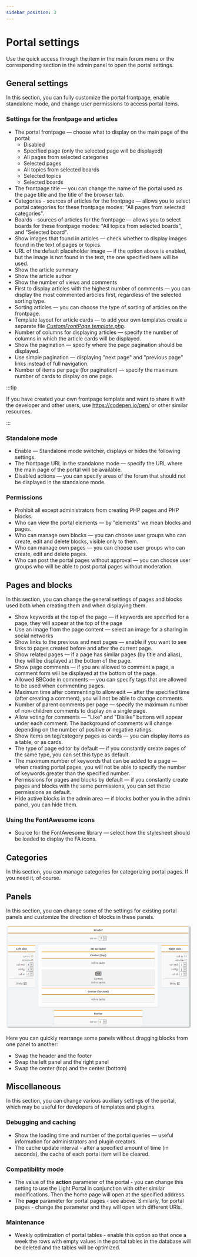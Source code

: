 ```yaml
---
sidebar_position: 3
---
```


# Portal settings
Use the quick access through the item in the main forum menu or the corresponding section in the admin panel to open the portal settings.

## General settings
In this section, you can fully customize the portal frontpage, enable standalone mode, and change user permissions to access portal items.

### Settings for the frontpage and articles

* The portal frontpage — choose what to display on the main page of the portal:
    * Disabled
    * Specified page (only the selected page will be displayed)
    * All pages from selected categories
    * Selected pages
    * All topics from selected boards
    * Selected topics
    * Selected boards
* The frontpage title — you can change the name of the portal used as the page title and the title of the browser tab.
* Categories - sources of articles for the frontpage — allows you to select portal categories for these frontpage modes: "All pages from selected categories".
* Boards - sources of articles for the frontpage — allows you to select boards for these frontpage modes: "All topics from selected boards", and "Selected board".
* Show images that found in articles — check whether to display images found in the text of pages or topics.
* URL of the default placeholder image — if the option above is enabled, but the image is not found in the text, the one specified here will be used.
* Show the article summary
* Show the article author
* Show the number of views and comments
* First to display articles with the highest number of comments — you can display the most commented articles first, regardless of the selected sorting type.
* Sorting articles — you can choose the type of sorting of articles on the frontpage.
* Template layout for article cards — to add your own templates create a separate file _[CustomFrontPage.template.php](/layouts/create_new)_.
* Number of columns for displaying articles — specify the number of columns in which the article cards will be displayed.
* Show the pagination — specify where the page pagination should be displayed.
* Use simple pagination — displaying "next page" and "previous page" links instead of full navigation.
* Number of items per page (for pagination) — specify the maximum number of cards to display on one page.

:::tip

If you have created your own frontpage template and want to share it with the developer and other users, use https://codepen.io/pen/ or other similar resources.

:::

### Standalone mode

* Enable — Standalone mode switcher, displays or hides the following settings.
* The frontpage URL in the standalone mode — specify the URL where the main page of the portal will be available.
* Disabled actions — you can specify areas of the forum that should not be displayed in the standalone mode.

### Permissions

* Prohibit all except administrators from creating PHP pages and PHP blocks.
* Who can view the portal elements — by "elements" we mean blocks and pages.
* Who can manage own blocks — you can choose user groups who can create, edit and delete blocks, visible only to them.
* Who can manage own pages — you can choose user groups who can create, edit and delete pages.
* Who can post the portal pages without approval — you can choose user groups who will be able to post portal pages without moderation.

## Pages and blocks
In this section, you can change the general settings of pages and blocks used both when creating them and when displaying them.

* Show keywords at the top of the page — if keywords are specified for a page, they will appear at the top of the page
* Use an image from the page content — select an image for a sharing in social networks
* Show links to the previous and next pages — enable if you want to see links to pages created before and after the current page.
* Show related pages — if a page has similar pages (by title and alias), they will be displayed at the bottom of the page.
* Show page comments — if you are allowed to comment a page, a comment form will be displayed at the bottom of the page.
* Allowed BBCode in comments — you can specify tags that are allowed to be used when commenting pages.
* Maximum time after commenting to allow edit — after the specified time (after creating a comment), you will not be able to change comments.
* Number of parent comments per page — specify the maximum number of non-children comments to display on a single page.
* Allow voting for comments — "Like" and "Dislike" buttons will appear under each comment. The background of comments will change depending on the number of positive or negative ratings.
* Show items on tag/category pages as cards — you can display items as a table, or as cards.
* The type of page editor by default — if you constantly create pages of the same type, you can set this type as default.
* The maximum number of keywords that can be added to a page — when creating portal pages, you will not be able to specify the number of keywords greater than the specified number.
* Permissions for pages and blocks by default — if you constantly create pages and blocks with the same permissions, you can set these permissions as default.
* Hide active blocks in the admin area — if blocks bother you in the admin panel, you can hide them.

### Using the FontAwesome icons
* Source for the FontAwesome library — select how the stylesheet should be loaded to display the FA icons.

## Categories
In this section, you can manage categories for categorizing portal pages. If you need it, of course.

## Panels
In this section, you can change some of the settings for existing portal panels and customize the direction of blocks in these panels.

![Panels](panels.png)

Here you can quickly rearrange some panels without dragging blocks from one panel to another:
* Swap the header and the footer
* Swap the left panel and the right panel
* Swap the center (top) and the center (bottom)

## Miscellaneous
In this section, you can change various auxiliary settings of the portal, which may be useful for developers of templates and plugins.

### Debugging and caching

* Show the loading time and number of the portal queries — useful information for administrators and plugin creators.
* The cache update interval - after a specified amount of time (in seconds), the cache of each portal item will be cleared.

### Compatibility mode
* The value of the **action** parameter of the portal - you can change this setting to use the Light Portal in conjunction with other similar modifications. Then the home page will open at the specified address.
* The **page** parameter for portal pages - see above. Similarly, for portal pages - change the parameter and they will open with different URls.

### Maintenance
* Weekly optimization of portal tables - enable this option so that once a week the rows with empty values in the portal tables in the database will be deleted and the tables will be optimized.